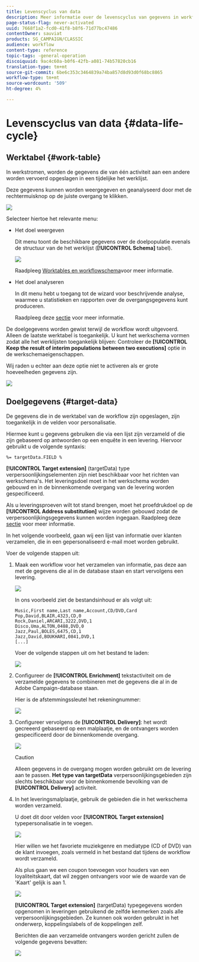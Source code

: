 ```yaml
---
title: Levenscyclus van data
description: Meer informatie over de levenscyclus van gegevens in workflows
page-status-flag: never-activated
uuid: 7668f1a2-fcd0-41f8-b8f6-71d77bc47486
contentOwner: sauviat
products: SG_CAMPAIGN/CLASSIC
audience: workflow
content-type: reference
topic-tags: -general-operation
discoiquuid: 9ac4c60a-b0f6-42fb-a081-74b57820cb16
translation-type: tm+mt
source-git-commit: 6be6c353c3464839a74ba857d8d93d0f68bc8865
workflow-type: tm+mt
source-wordcount: '509'
ht-degree: 4%

---
```



# Levenscyclus van data {#data-life-cycle}

## Werktabel {#work-table}

In werkstromen, worden de gegevens die van één activiteit aan een andere worden vervoerd opgeslagen in een tijdelijke het werklijst.

Deze gegevens kunnen worden weergegeven en geanalyseerd door met de rechtermuisknop op de juiste overgang te klikken.

![](assets/wf-right-click-analyze.png)

Selecteer hiertoe het relevante menu:

* Het doel weergeven

   Dit menu toont de beschikbare gegevens over de doelpopulatie evenals de structuur van de het werklijst (**[!UICONTROL Schema]** tabel).

   ![](assets/wf-right-click-display.png)

   Raadpleeg [Worktables en workflowschema](../../workflow/using/monitoring-workflow-execution.md#worktables-and-workflow-schema)voor meer informatie.

* Het doel analyseren

   In dit menu hebt u toegang tot de wizard voor beschrijvende analyse, waarmee u statistieken en rapporten over de overgangsgegevens kunt produceren.

   Raadpleeg deze [sectie](../../reporting/using/using-the-descriptive-analysis-wizard.md) voor meer informatie.

De doelgegevens worden gewist terwijl de workflow wordt uitgevoerd. Alleen de laatste werktabel is toegankelijk. U kunt het werkschema vormen zodat alle het werklijsten toegankelijk blijven: Controleer de **[!UICONTROL Keep the result of interim populations between two executions]** optie in de werkschemaeigenschappen.

Wij raden u echter aan deze optie niet te activeren als er grote hoeveelheden gegevens zijn.

![](assets/wf-purge-data-option.png)

## Doelgegevens {#target-data}

De gegevens die in de werktabel van de workflow zijn opgeslagen, zijn toegankelijk in de velden voor personalisatie.

Hiermee kunt u gegevens gebruiken die via een lijst zijn verzameld of die zijn gebaseerd op antwoorden op een enquête in een levering. Hiervoor gebruikt u de volgende syntaxis:

```
%= targetData.FIELD %
```

**[!UICONTROL Target extension]** (targetData) type verpersoonlijkingselementen zijn niet beschikbaar voor het richten van werkschema&#39;s. Het leveringsdoel moet in het werkschema worden gebouwd en in de binnenkomende overgang van de levering worden gespecificeerd.

Als u leveringsproeven wilt tot stand brengen, moet het proefdrukdoel op de **[!UICONTROL Address substitution]** wijze worden gebouwd zodat de verpersoonlijkingsgegevens kunnen worden ingegaan. Raadpleeg deze [sectie](../../delivery/using/steps-defining-the-target-population.md#using-address-substitution-in-proof) voor meer informatie.

In het volgende voorbeeld, gaan wij een lijst van informatie over klanten verzamelen, die in een gepersonaliseerd e-mail moet worden gebruikt.

Voer de volgende stappen uit:

1. Maak een workflow voor het verzamelen van informatie, pas deze aan met de gegevens die al in de database staan en start vervolgens een levering.

   ![](assets/wf-targetdata-sample-1.png)

   In ons voorbeeld ziet de bestandsinhoud er als volgt uit:

   ```
   Music,First name,Last name,Account,CD/DVD,Card
   Pop,David,BLAIR,4323,CD,0
   Rock,Daniel,ARCARI,3222,DVD,1
   Disco,Uma,ALTON,0488,DVD,0
   Jazz,Paul,BOLES,6475,CD,1
   Jazz,David,BOUKHARI,0841,DVD,1
   [...]
   ```

   Voer de volgende stappen uit om het bestand te laden:

   ![](assets/wf-targetdata-sample-2.png)

1. Configureer de **[!UICONTROL Enrichment]** tekstactiviteit om de verzamelde gegevens te combineren met de gegevens die al in de Adobe Campaign-database staan.

   Hier is de afstemmingssleutel het rekeningnummer:

   ![](assets/wf-targetdata-sample-3.png)

1. Configureer vervolgens de **[!UICONTROL Delivery]**: het wordt gecreeerd gebaseerd op een malplaatje, en de ontvangers worden gespecificeerd door de binnenkomende overgang.

   ![](assets/wf-targetdata-sample-4.png)

   >[!CAUTION]
   >
   >Alleen gegevens in de overgang mogen worden gebruikt om de levering aan te passen. **Het type van targetData** verpersoonlijkingsgebieden zijn slechts beschikbaar voor de binnenkomende bevolking van de **[!UICONTROL Delivery]** activiteit.

1. In het leveringsmalplaatje, gebruik de gebieden die in het werkschema worden verzameld.

   U doet dit door velden voor **[!UICONTROL Target extension]** typepersonalisatie in te voegen.

   ![](assets/wf-targetdata-sample-5.png)

   Hier willen we het favoriete muziekgenre en mediatype (CD of DVD) van de klant invoegen, zoals vermeld in het bestand dat tijdens de workflow wordt verzameld.

   Als plus gaan we een coupon toevoegen voor houders van een loyaliteitskaart, dat wil zeggen ontvangers voor wie de waarde van de &#39;Kaart&#39; gelijk is aan 1.

   ![](assets/wf-targetdata-sample-6.png)

   **[!UICONTROL Target extension]** (targetData) typegegevens worden opgenomen in leveringen gebruikend de zelfde kenmerken zoals alle verpersoonlijkingsgebieden. Ze kunnen ook worden gebruikt in het onderwerp, koppelingslabels of de koppelingen zelf.

   Berichten die aan verzamelde ontvangers worden gericht zullen de volgende gegevens bevatten:

   ![](assets/wf-targetdata-sample-7.png)
